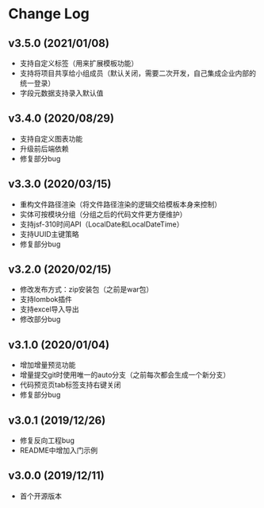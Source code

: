 # Change Log

## v3.5.0 (2021/01/08)

- 支持自定义标签（用来扩展模板功能）
- 支持将项目共享给小组成员（默认关闭，需要二次开发，自己集成企业内部的统一登录）
- 字段元数据支持录入默认值

## v3.4.0 (2020/08/29)

- 支持自定义图表功能
- 升级前后端依赖
- 修复部分bug

## v3.3.0 (2020/03/15)

- 重构文件路径渲染（将文件路径渲染的逻辑交给模板本身来控制）
- 实体可按模块分组（分组之后的代码文件更方便维护）
- 支持jsf-310时间API（LocalDate和LocalDateTime）
- 支持UUID主键策略
- 修复部分bug

## v3.2.0 (2020/02/15)

- 修改发布方式：zip安装包（之前是war包）
- 支持lombok插件
- 支持excel导入导出
- 修改部分bug


## v3.1.0 (2020/01/04)

- 增加增量预览功能
- 增量提交git时使用唯一的auto分支（之前每次都会生成一个新分支）
- 代码预览页tab标签支持右键关闭
- 修复部分bug


## v3.0.1 (2019/12/26)

- 修复反向工程bug
- README中增加入门示例


## v3.0.0 (2019/12/11)

- 首个开源版本

